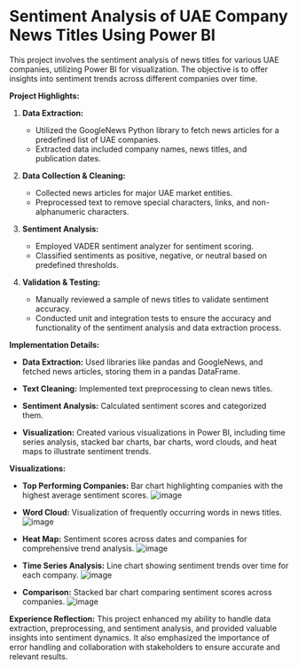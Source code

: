 # Sentiment Analysis of UAE Company News Titles Using Power BI

This project involves the sentiment analysis of news titles for various UAE companies, utilizing Power BI for visualization. The objective is to offer insights into sentiment trends across different companies over time.

**Project Highlights:**

  1. **Data Extraction:**

      - Utilized the GoogleNews Python library to fetch news articles for a predefined list of UAE companies.
      - Extracted data included company names, news titles, and publication dates.

  2. **Data Collection & Cleaning:**

      - Collected news articles for major UAE market entities.
      - Preprocessed text to remove special characters, links, and non-alphanumeric characters.

  3. **Sentiment Analysis:**

      - Employed VADER sentiment analyzer for sentiment scoring.
      - Classified sentiments as positive, negative, or neutral based on predefined thresholds.

  4. **Validation & Testing:**

      - Manually reviewed a sample of news titles to validate sentiment accuracy.
      - Conducted unit and integration tests to ensure the accuracy and functionality of the sentiment analysis and data extraction process.

**Implementation Details:**

  - **Data Extraction:** Used libraries like pandas and GoogleNews, and fetched news articles, storing them in a pandas DataFrame.

  - **Text Cleaning:** Implemented text preprocessing to clean news titles.

  - **Sentiment Analysis:** Calculated sentiment scores and categorized them.

  - **Visualization:** Created various visualizations in Power BI, including time series analysis, stacked bar charts, bar charts, word clouds, and heat maps to illustrate sentiment trends.

**Visualizations:**  

  - **Top Performing Companies:** Bar chart highlighting companies with the highest average sentiment scores.
      ![image](https://github.com/user-attachments/assets/d028d0d1-6883-4e73-b38f-21366a5e8181)


  - **Word Cloud:** Visualization of frequently occurring words in news titles.
      ![image](https://github.com/user-attachments/assets/452c9e2c-d3a4-4abd-876e-e324510a3116)


  - **Heat Map:** Sentiment scores across dates and companies for comprehensive trend analysis.
      ![image](https://github.com/user-attachments/assets/90fc5f5a-71e5-44d4-891c-fe67f61baf77)

  - **Time Series Analysis:** Line chart showing sentiment trends over time for each company.
      ![image](https://github.com/user-attachments/assets/55c32a28-3c89-4240-8e00-0a8a7947a2b2)

  - **Comparison:** Stacked bar chart comparing sentiment scores across companies.
      ![image](https://github.com/user-attachments/assets/ff92f41c-7486-4014-ba01-003749c1b1e4)


**Experience Reflection:** This project enhanced my ability to handle data extraction, preprocessing, and sentiment analysis, and provided valuable insights into sentiment dynamics. It also emphasized the importance of error handling and collaboration with stakeholders to ensure accurate and relevant results.
